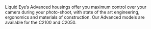 Liquid Eye’s Advanced housings offer you maximum control over your camera during your photo-shoot, with state of the art engineering, ergonomics and materials of construction. Our Advanced models are available for the C2100 and C2050. 
